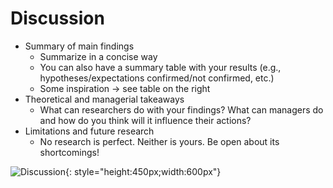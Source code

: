 # Discussion

* Summary of main findings
    * Summarize in a concise way
    * You can also have a summary table with your results (e.g., hypotheses/expectations confirmed/not
      confirmed, etc.)
    * Some inspiration -> see table on the right
* Theoretical and managerial takeaways
    * What can researchers do with your findings? What can managers do and how do you think will it influence their actions?
* Limitations and future research
    * No research is perfect. Neither is yours.
      Be open about its shortcomings!


![Discussion](/assets/discussion.png){: style="height:450px;width:600px"}
